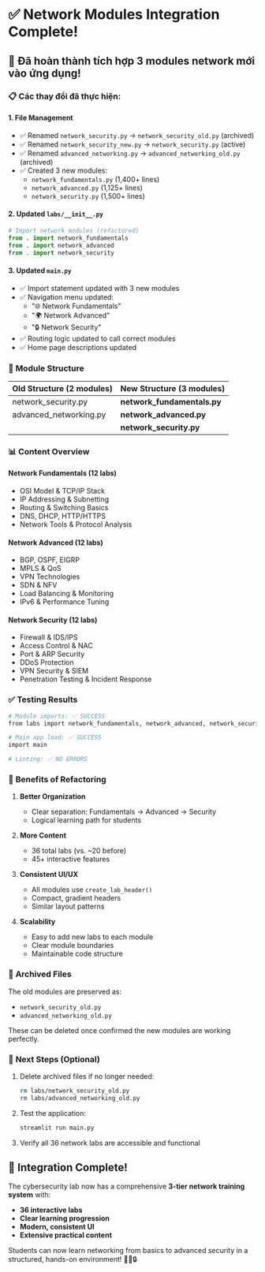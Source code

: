 # ✅ Network Modules Integration Complete!

## 🎉 **Đã hoàn thành tích hợp 3 modules network mới vào ứng dụng!**

### 📋 **Các thay đổi đã thực hiện:**

#### 1. **File Management**
- ✅ Renamed `network_security.py` → `network_security_old.py` (archived)
- ✅ Renamed `network_security_new.py` → `network_security.py` (active)
- ✅ Renamed `advanced_networking.py` → `advanced_networking_old.py` (archived)
- ✅ Created 3 new modules:
  - `network_fundamentals.py` (1,400+ lines)
  - `network_advanced.py` (1,125+ lines)  
  - `network_security.py` (1,500+ lines)

#### 2. **Updated `labs/__init__.py`**
```python
# Import network modules (refactored)
from . import network_fundamentals
from . import network_advanced
from . import network_security
```

#### 3. **Updated `main.py`**
- ✅ Import statement updated with 3 new modules
- ✅ Navigation menu updated:
  - "🌐 Network Fundamentals"
  - "🌍 Network Advanced"
  - "🔒 Network Security"
- ✅ Routing logic updated to call correct modules
- ✅ Home page descriptions updated

### 🚀 **Module Structure**

| Old Structure (2 modules) | New Structure (3 modules) |
|--------------------------|---------------------------|
| network_security.py | **network_fundamentals.py** |
| advanced_networking.py | **network_advanced.py** |
| | **network_security.py** |

### 📊 **Content Overview**

#### **Network Fundamentals** (12 labs)
- OSI Model & TCP/IP Stack
- IP Addressing & Subnetting
- Routing & Switching Basics
- DNS, DHCP, HTTP/HTTPS
- Network Tools & Protocol Analysis

#### **Network Advanced** (12 labs)
- BGP, OSPF, EIGRP
- MPLS & QoS
- VPN Technologies
- SDN & NFV
- Load Balancing & Monitoring
- IPv6 & Performance Tuning

#### **Network Security** (12 labs)
- Firewall & IDS/IPS
- Access Control & NAC
- Port & ARP Security
- DDoS Protection
- VPN Security & SIEM
- Penetration Testing & Incident Response

### ✅ **Testing Results**

```bash
# Module imports: ✅ SUCCESS
from labs import network_fundamentals, network_advanced, network_security

# Main app load: ✅ SUCCESS
import main

# Linting: ✅ NO ERRORS
```

### 🎯 **Benefits of Refactoring**

1. **Better Organization**
   - Clear separation: Fundamentals → Advanced → Security
   - Logical learning path for students

2. **More Content**
   - 36 total labs (vs. ~20 before)
   - 45+ interactive features

3. **Consistent UI/UX**
   - All modules use `create_lab_header()`
   - Compact, gradient headers
   - Similar layout patterns

4. **Scalability**
   - Easy to add new labs to each module
   - Clear module boundaries
   - Maintainable code structure

### 📝 **Archived Files**

The old modules are preserved as:
- `network_security_old.py`
- `advanced_networking_old.py`

These can be deleted once confirmed the new modules are working perfectly.

### 🚨 **Next Steps (Optional)**

1. Delete archived files if no longer needed:
   ```bash
   rm labs/network_security_old.py
   rm labs/advanced_networking_old.py
   ```

2. Test the application:
   ```bash
   streamlit run main.py
   ```

3. Verify all 36 network labs are accessible and functional

## 🎉 **Integration Complete!**

The cybersecurity lab now has a comprehensive **3-tier network training system** with:
- **36 interactive labs**
- **Clear learning progression**
- **Modern, consistent UI**
- **Extensive practical content**

Students can now learn networking from basics to advanced security in a structured, hands-on environment! 🚀🌐🔒
